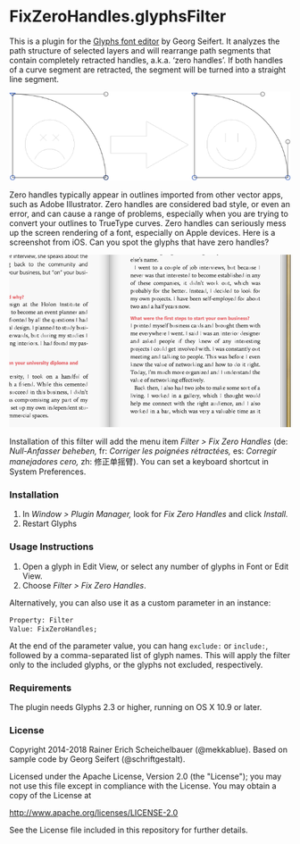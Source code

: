 # FixZeroHandles.glyphsFilter

This is a plugin for the [Glyphs font editor](http://glyphsapp.com/) by Georg Seifert. It analyzes the path structure of selected layers and will rearrange path segments that contain completely retracted handles, a.k.a. ‘zero handles’. If both handles of a curve segment are retracted, the segment will be turned into a straight line segment.

![Fixing Zero Handles: Before and After.](FixZeroHandles.png "Fix Zero Handles")

Zero handles typically appear in outlines imported from other vector apps, such as Adobe Illustrator. Zero handles are considered bad style, or even an error, and can cause a range of problems, especially when you are trying to convert your outlines to TrueType curves. Zero handles can seriously mess up the screen rendering of a font, especially on Apple devices. Here is a screenshot from iOS. Can you spot the glyphs that have zero handles?

![iOS screenshot with zero handles.](ZeroHandles.png "Zero Handles in action")

Installation of this filter will add the menu item *Filter > Fix Zero Handles* (de: *Null-Anfasser beheben,* fr: *Corriger les poignées rétractées,* es: *Corregir manejadores cero,* zh: 修正单摇臂). You can set a keyboard shortcut in System Preferences.

### Installation

1. In *Window > Plugin Manager,* look for *Fix Zero Handles* and click *Install.*
2. Restart Glyphs

### Usage Instructions

1. Open a glyph in Edit View, or select any number of glyphs in Font or Edit View.
2. Choose *Filter > Fix Zero Handles*.

Alternatively, you can also use it as a custom parameter in an instance:

	Property: Filter
	Value: FixZeroHandles;

At the end of the parameter value, you can hang `exclude:` or `include:`, followed by a comma-separated list of glyph names. This will apply the filter only to the included glyphs, or the glyphs not excluded, respectively.

### Requirements

The plugin needs Glyphs 2.3 or higher, running on OS X 10.9 or later.

### License

Copyright 2014-2018 Rainer Erich Scheichelbauer (@mekkablue).
Based on sample code by Georg Seifert (@schriftgestalt).

Licensed under the Apache License, Version 2.0 (the "License");
you may not use this file except in compliance with the License.
You may obtain a copy of the License at

http://www.apache.org/licenses/LICENSE-2.0

See the License file included in this repository for further details.
